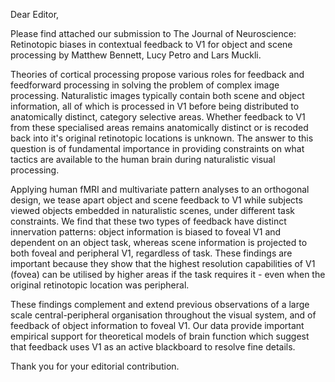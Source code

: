 Dear Editor,

Please find attached our submission to The Journal of Neuroscience: Retinotopic
biases in contextual feedback to V1 for object and scene processing by Matthew
Bennett, Lucy Petro and Lars Muckli.

Theories of cortical processing propose various roles for feedback and
feedforward processing in solving the problem of complex image processing.
Naturalistic images typically contain both scene and object information, all of
which is processed in V1 before being distributed to anatomically distinct,
category selective areas. Whether feedback to V1 from these specialised areas
remains anatomically distinct or is recoded back into it's original retinotopic
locations is unknown. The answer to this question is of fundamental importance
in providing constraints on what tactics are available to the human brain
during naturalistic visual processing.

Applying human fMRI and multivariate pattern analyses to an orthogonal design,
we tease apart object and scene feedback to V1 while subjects viewed objects
embedded in naturalistic scenes, under different task constraints. We find that
these two types of feedback have distinct innervation patterns: object
information is biased to foveal V1 and dependent on an object task, whereas
scene information is projected to both foveal and peripheral V1, regardless of
task. These findings are important because they show that the highest
resolution capabilities of V1 (fovea) can be utilised by higher areas if the
task requires it - even when the original retinotopic location was peripheral.

These findings complement and extend previous observations of a large scale
central-peripheral organisation throughout the visual system, and of feedback
of object information to foveal V1. Our data provide important empirical
support for theoretical models of brain function which suggest that feedback
uses V1 as an active blackboard to resolve fine details.

Thank you for your editorial contribution.
